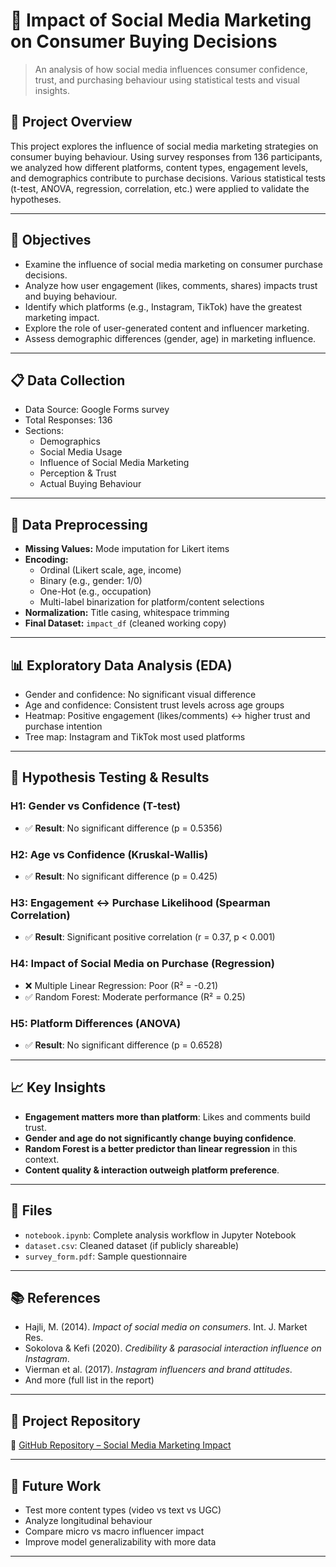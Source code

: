 # 📱 Impact of Social Media Marketing on Consumer Buying Decisions

> An analysis of how social media influences consumer confidence, trust, and purchasing behaviour using statistical tests and visual insights.

## 🧠 Project Overview

This project explores the influence of social media marketing strategies on consumer buying behaviour. Using survey responses from 136 participants, we analyzed how different platforms, content types, engagement levels, and demographics contribute to purchase decisions. Various statistical tests (t-test, ANOVA, regression, correlation, etc.) were applied to validate the hypotheses.

---

## 🎯 Objectives

- Examine the influence of social media marketing on consumer purchase decisions.
- Analyze how user engagement (likes, comments, shares) impacts trust and buying behaviour.
- Identify which platforms (e.g., Instagram, TikTok) have the greatest marketing impact.
- Explore the role of user-generated content and influencer marketing.
- Assess demographic differences (gender, age) in marketing influence.

---

## 📋 Data Collection

- Data Source: Google Forms survey
- Total Responses: 136
- Sections:
  - Demographics
  - Social Media Usage
  - Influence of Social Media Marketing
  - Perception & Trust
  - Actual Buying Behaviour

---

## 🧹 Data Preprocessing

- **Missing Values:** Mode imputation for Likert items
- **Encoding:**
  - Ordinal (Likert scale, age, income)
  - Binary (e.g., gender: 1/0)
  - One-Hot (e.g., occupation)
  - Multi-label binarization for platform/content selections
- **Normalization:** Title casing, whitespace trimming
- **Final Dataset:** `impact_df` (cleaned working copy)

---

## 📊 Exploratory Data Analysis (EDA)

- Gender and confidence: No significant visual difference
- Age and confidence: Consistent trust levels across age groups
- Heatmap: Positive engagement (likes/comments) ↔️ higher trust and purchase intention
- Tree map: Instagram and TikTok most used platforms

---

## 🧪 Hypothesis Testing & Results

### H1: Gender vs Confidence (T-test)
- ✅ **Result**: No significant difference (p = 0.5356)

### H2: Age vs Confidence (Kruskal-Wallis)
- ✅ **Result**: No significant difference (p = 0.425)

### H3: Engagement ↔ Purchase Likelihood (Spearman Correlation)
- ✅ **Result**: Significant positive correlation (r = 0.37, p < 0.001)

### H4: Impact of Social Media on Purchase (Regression)
- ❌ Multiple Linear Regression: Poor (R² = -0.21)
- ✅ Random Forest: Moderate performance (R² = 0.25)

### H5: Platform Differences (ANOVA)
- ✅ **Result**: No significant difference (p = 0.6528)

---

## 📈 Key Insights

- **Engagement matters more than platform**: Likes and comments build trust.
- **Gender and age do not significantly change buying confidence**.
- **Random Forest is a better predictor than linear regression** in this context.
- **Content quality & interaction outweigh platform preference**.

---

## 📁 Files

- `notebook.ipynb`: Complete analysis workflow in Jupyter Notebook
- `dataset.csv`: Cleaned dataset (if publicly shareable)
- `survey_form.pdf`: Sample questionnaire

---

## 📚 References

- Hajli, M. (2014). *Impact of social media on consumers*. Int. J. Market Res.
- Sokolova & Kefi (2020). *Credibility & parasocial interaction influence on Instagram*.
- Vierman et al. (2017). *Instagram influencers and brand attitudes*.
- And more (full list in the report)

---

## 🔗 Project Repository

📌 [GitHub Repository – Social Media Marketing Impact](https://github.com/deebtarmizi104/Impact-of-Social-Media-Marketing-on-Consumer-Buying-Decisions/tree/main)

---

## 📌 Future Work

- Test more content types (video vs text vs UGC)
- Analyze longitudinal behaviour
- Compare micro vs macro influencer impact
- Improve model generalizability with more data

---
